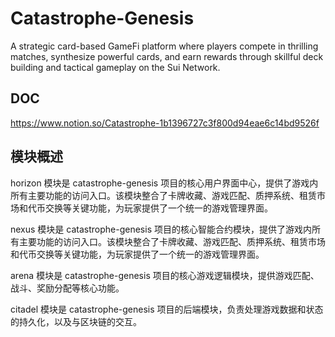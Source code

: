 # Catastrophe-Genesis
A strategic card-based GameFi platform where players compete in thrilling matches, synthesize powerful cards, and earn rewards through skillful deck building and tactical gameplay on the Sui Network.

## DOC
https://www.notion.so/Catastrophe-1b1396727c3f800d94eae6c14bd9526f

## 模块概述

horizon 模块是 catastrophe-genesis 项目的核心用户界面中心，提供了游戏内所有主要功能的访问入口。该模块整合了卡牌收藏、游戏匹配、质押系统、租赁市场和代币交换等关键功能，为玩家提供了一个统一的游戏管理界面。

nexus 模块是 catastrophe-genesis 项目的核心智能合约模块，提供了游戏内所有主要功能的访问入口。该模块整合了卡牌收藏、游戏匹配、质押系统、租赁市场和代币交换等关键功能，为玩家提供了一个统一的游戏管理界面。

arena 模块是 catastrophe-genesis 项目的核心游戏逻辑模块，提供游戏匹配、战斗、奖励分配等核心功能。

citadel 模块是 catastrophe-genesis 项目的后端模块，负责处理游戏数据和状态的持久化，以及与区块链的交互。